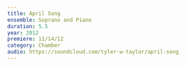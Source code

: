 ```yaml
---
title: April Song
ensemble: Soprano and Piano
duration: 5.5
year: 2012
premiere: 11/14/12
category: Chamber
audio: https://soundcloud.com/tyler-w-taylor/april-song
---
```

